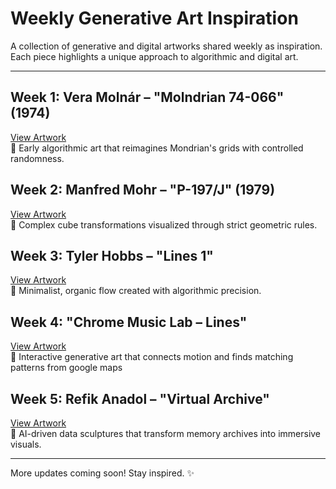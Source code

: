 # Weekly Generative Art Inspiration

A collection of generative and digital artworks shared weekly as inspiration. Each piece highlights a unique approach to algorithmic and digital art.

---

## Week 1: **Vera Molnár – "Molndrian 74-066" (1974)**  
[View Artwork](https://ropac.net/artists/231-vera-molnar/works/12819-vera-molnar-molndrian-74-066-13.30.37-1974/)  
🔹 Early algorithmic art that reimagines Mondrian's grids with controlled randomness.

## Week 2: **Manfred Mohr – "P-197/J" (1979)**  
[View Artwork](https://www.mercedes-benz.art/en/artwork/p-197-j-manfred-mohr-1979/)  
🔹 Complex cube transformations visualized through strict geometric rules.

## Week 3: **Tyler Hobbs – "Lines 1"**  
[View Artwork](https://www.tylerxhobbs.com/works/lines-1)  
🔹 Minimalist, organic flow created with algorithmic precision.

## Week 4: **"Chrome Music Lab – Lines"**  
[View Artwork](https://lines.chromeexperiments.com/)  
🔹 Interactive generative art that connects motion and finds matching patterns from google maps

## Week 5: **Refik Anadol – "Virtual Archive"**  
[View Artwork](https://refikanadol.com/works/virtual-archive/)  
🔹 AI-driven data sculptures that transform memory archives into immersive visuals.

---
More updates coming soon! Stay inspired. ✨

